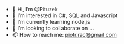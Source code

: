 - 👋 Hi, I’m @Pituzek
- 👀 I’m interested in C#, SQL and Javascript
- 🌱 I’m currently learning node.js
- 💞️ I’m looking to collaborate on ...
- 📫 How to reach me: piotr.rac@gmail.com

<!---
Pituzek/Pituzek is a ✨ special ✨ repository because its `README.md` (this file) appears on your GitHub profile.
You can click the Preview link to take a look at your changes.
--->
